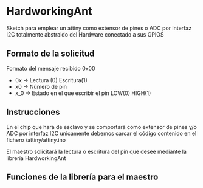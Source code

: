 # HardworkingAnt

Sketch para emplear un attiny como extensor de pines o ADC por interfaz I2C totalmente abstraido del Hardware conectado a sus GPIOS 

## Formato de la solicitud

Formato del mensaje recibido 0x00
 * 0x -> Lectura (0) Escritura(1) 
 * x0 -> Número de pin
 * x_0 -> Estado en el que escribir el pin LOW(0) HIGH(1)
 
 ## Instrucciones
 En el chip que hará de esclavo y se comportará como extensor de pines y/o ADC por interfaz I2C unicamente debemos carcar el código contenido en el fichero /attiny/attiny.ino
 
 El maestro solicitará la lectura o escritura del pin que desee mediante la librería HardworkingAnt
 
 ## Funciones de la librería para el maestro
